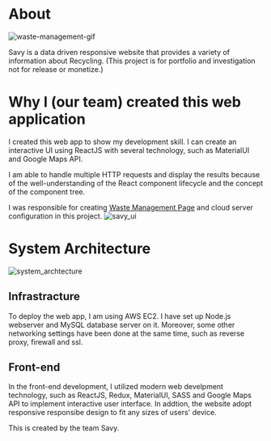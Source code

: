 # About
<!-- ![top_logo](https://tomo-portfolio.s3-us-west-2.amazonaws.com/savy_logo_bg.png) -->
![waste-management-gif](front-end/public/savy_demo1.gif)

Savy is a data driven responsive website that provides a variety of information about Recycling.
(This project is for portfolio and investigation not for release or monetize.)

# Why I (our team) created this web application
I created this web app to show my development skill.
I can create an interactive UI using ReactJS with several technology, such as MaterialUI and Google Maps API.

I am able to handle multiple HTTP requests and display the results because of the well-understanding of the React component lifecycle and the concept of the component tree.

I was responsible for creating [Waste Management Page](https://www.savy-app.ca/waste-management) and cloud server configuration in this project.
![savy_ui](https://tomo-portfolio.s3-us-west-2.amazonaws.com/savy.png)

# System Architecture
![system_archtecture](https://tomo-portfolio.s3-us-west-2.amazonaws.com/savy-sa.png)

## Infrastracture
To deploy the web app, I am using AWS EC2. I have set up Node.js webserver and MySQL database server on it. Moreover, some other networking settings have been done at the same time, such as reverse proxy, firewall and ssl.

## Front-end
In the front-end development, I utilized modern web develpment technology, such as ReactJS, Redux, MaterialUI, SASS and Google Maps API to implement interactive user interface. In addtion, the website adopt responsive responsibe design to fit any sizes of users' device.

This is created by the team Savy.

